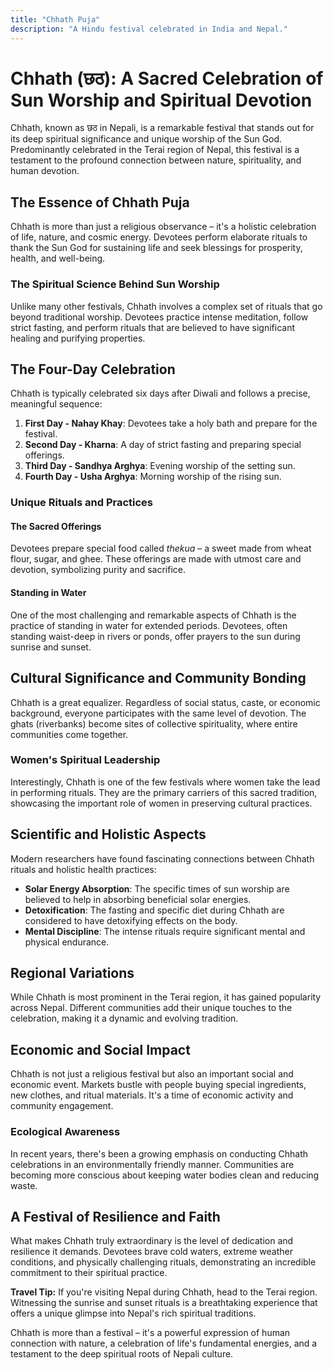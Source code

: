 ```yaml
---
title: "Chhath Puja"
description: "A Hindu festival celebrated in India and Nepal."
---
```



# Chhath (छठ): A Sacred Celebration of Sun Worship and Spiritual Devotion

Chhath, known as छठ in Nepali, is a remarkable festival that stands out for its deep spiritual significance and unique worship of the Sun God. Predominantly celebrated in the Terai region of Nepal, this festival is a testament to the profound connection between nature, spirituality, and human devotion.

## The Essence of Chhath Puja

Chhath is more than just a religious observance – it's a holistic celebration of life, nature, and cosmic energy. Devotees perform elaborate rituals to thank the Sun God for sustaining life and seek blessings for prosperity, health, and well-being.

### The Spiritual Science Behind Sun Worship

Unlike many other festivals, Chhath involves a complex set of rituals that go beyond traditional worship. Devotees practice intense meditation, follow strict fasting, and perform rituals that are believed to have significant healing and purifying properties.

## The Four-Day Celebration

Chhath is typically celebrated six days after Diwali and follows a precise, meaningful sequence:

1. **First Day - Nahay Khay**: Devotees take a holy bath and prepare for the festival.
2. **Second Day - Kharna**: A day of strict fasting and preparing special offerings.
3. **Third Day - Sandhya Arghya**: Evening worship of the setting sun.
4. **Fourth Day - Usha Arghya**: Morning worship of the rising sun.

### Unique Rituals and Practices

#### The Sacred Offerings

Devotees prepare special food called *thekua* – a sweet made from wheat flour, sugar, and ghee. These offerings are made with utmost care and devotion, symbolizing purity and sacrifice.

#### Standing in Water

One of the most challenging and remarkable aspects of Chhath is the practice of standing in water for extended periods. Devotees, often standing waist-deep in rivers or ponds, offer prayers to the sun during sunrise and sunset.

## Cultural Significance and Community Bonding

Chhath is a great equalizer. Regardless of social status, caste, or economic background, everyone participates with the same level of devotion. The ghats (riverbanks) become sites of collective spirituality, where entire communities come together.

### Women's Spiritual Leadership

Interestingly, Chhath is one of the few festivals where women take the lead in performing rituals. They are the primary carriers of this sacred tradition, showcasing the important role of women in preserving cultural practices.

## Scientific and Holistic Aspects

Modern researchers have found fascinating connections between Chhath rituals and holistic health practices:

- **Solar Energy Absorption**: The specific times of sun worship are believed to help in absorbing beneficial solar energies.
- **Detoxification**: The fasting and specific diet during Chhath are considered to have detoxifying effects on the body.
- **Mental Discipline**: The intense rituals require significant mental and physical endurance.

## Regional Variations

While Chhath is most prominent in the Terai region, it has gained popularity across Nepal. Different communities add their unique touches to the celebration, making it a dynamic and evolving tradition.

## Economic and Social Impact

Chhath is not just a religious festival but also an important social and economic event. Markets bustle with people buying special ingredients, new clothes, and ritual materials. It's a time of economic activity and community engagement.

### Ecological Awareness

In recent years, there's been a growing emphasis on conducting Chhath celebrations in an environmentally friendly manner. Communities are becoming more conscious about keeping water bodies clean and reducing waste.

## A Festival of Resilience and Faith

What makes Chhath truly extraordinary is the level of dedication and resilience it demands. Devotees brave cold waters, extreme weather conditions, and physically challenging rituals, demonstrating an incredible commitment to their spiritual practice.

**Travel Tip:** If you're visiting Nepal during Chhath, head to the Terai region. Witnessing the sunrise and sunset rituals is a breathtaking experience that offers a unique glimpse into Nepal's rich spiritual traditions.

Chhath is more than a festival – it's a powerful expression of human connection with nature, a celebration of life's fundamental energies, and a testament to the deep spiritual roots of Nepali culture.